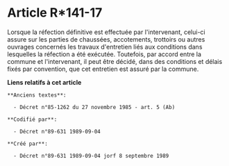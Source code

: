 # Article R*141-17

Lorsque la réfection définitive est effectuée par l'intervenant, celui-ci assure sur les parties de chaussées, accotements,
trottoirs ou autres ouvrages concernés les travaux d'entretien liés aux conditions dans lesquelles la réfection a été
exécutée. Toutefois, par accord entre la commune et l'intervenant, il peut être décidé, dans des conditions et délais fixés
par convention, que cet entretien est assuré par la commune.

**Liens relatifs à cet article**

	**Anciens textes**:

	  - Décret n°85-1262 du 27 novembre 1985 - art. 5 (Ab)

	**Codifié par**:

	  - Décret n°89-631 1989-09-04

	**Créé par**:

	  - Décret n°89-631 1989-09-04 jorf 8 septembre 1989
